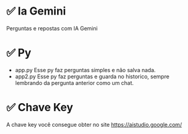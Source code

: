# ✅ Ia Gemini
Perguntas e repostas com IA Gemini

# ✅ Py
- app.py
  Esse py faz perguntas simples e não salva nada.
- app2.py
  Esse py faz perguntas e guarda no historico, sempre lembrando da pergunta anterior como um chat.

# ✅ Chave Key
A chave key você consegue obter no site https://aistudio.google.com/
